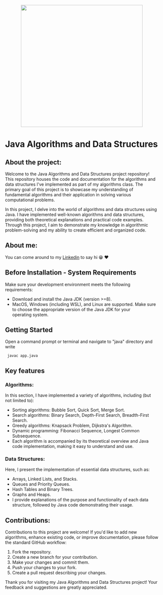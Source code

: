 <p align="center"><img src="https://i.imgur.com/ayPwxrW.png" width="400"></p>


# Java Algorithms and Data Structures

## About the project:

Welcome to the Java Algorithms and Data Structures project repository! This repository houses the code and documentation for the algorithms and data structures I've implemented as part of my algorithms class. The primary goal of this project is to showcase my understanding of fundamental algorithms and their application in solving various computational problems.

In this project, I delve into the world of algorithms and data structures using Java. I have implemented well-known algorithms and data structures, providing both theoretical explanations and practical code examples. Through this project, I aim to demonstrate my knowledge in algorithmic problem-solving and my ability to create efficient and organized code.

## About me:

You can come around to my [Linkedin](https://www.linkedin.com/in/arenadaiana/) to say hi	:grin:  ♥

## Before Installation - System Requirements

Make sure your development environment meets the following requirements:

 - Download and install the Java JDK (version >=8). 
 - MacOS, Windows (including WSL), and Linux are supported. Make sure to choose the appropriate version of the Java JDK for your    operating system.


## Getting Started

Open a command prompt or terminal and navigate to "java" directory and write

```
 javac app.java 
```

## Key features

### Algorithms:
In this section, I have implemented a variety of algorithms, including (but not limited to):

- Sorting algorithms: Bubble Sort, Quick Sort, Merge Sort.
- Search algorithms: Binary Search, Depth-First Search, Breadth-First Search.
- Greedy algorithms: Knapsack Problem, Dijkstra's Algorithm.
- Dynamic programming: Fibonacci Sequence, Longest Common Subsequence.
- Each algorithm is accompanied by its theoretical overview and Java code implementation, making it easy to understand and use.

### Data Structures:
Here, I present the implementation of essential data structures, such as:

- Arrays, Linked Lists, and Stacks.
- Queues and Priority Queues.
- Hash Tables and Binary Trees.
- Graphs and Heaps.
- I provide explanations of the purpose and functionality of each data structure, followed by Java code demonstrating their usage.

## Contributions:
Contributions to this project are welcome! If you'd like to add new algorithms, enhance existing code, or improve documentation, please follow the standard GitHub workflow:

1. Fork the repository.
2. Create a new branch for your contribution.
3. Make your changes and commit them.
4. Push your changes to your fork.
5. Create a pull request describing your changes.

Thank you for visiting my Java Algorithms and Data Structures project! Your feedback and suggestions are greatly appreciated.




